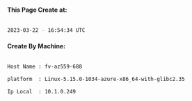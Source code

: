 
   
#### This Page Create at:

```bash

2023-03-22 - 16:54:34 UTC

```

#### Create By Machine:

```bash

Host Name : fv-az559-688

platform  : Linux-5.15.0-1034-azure-x86_64-with-glibc2.35

Ip Local  : 10.1.0.249

```

